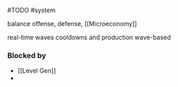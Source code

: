 #TODO 
#system 


balance offense, defense, [[Microeconomy]]

real-time waves
cooldowns and production wave-based

### Blocked by
- [[Level Gen]]
- 